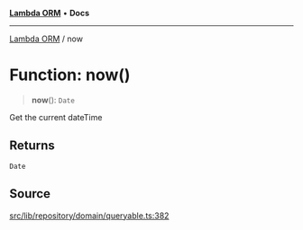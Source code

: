 [**Lambda ORM**](../README.md) • **Docs**

***

[Lambda ORM](../README.md) / now

# Function: now()

> **now**(): `Date`

Get the current dateTime

## Returns

`Date`

## Source

[src/lib/repository/domain/queryable.ts:382](https://github.com/lambda-orm/lambdaorm-base/blob/7ab89b6bcd2fea05971e688ab15feca3a500d972/src/lib/repository/domain/queryable.ts#L382)
